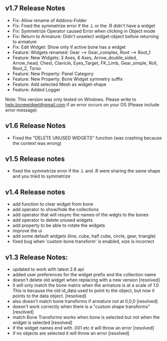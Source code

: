## v1.7 Release Notes

- Fix: Allow rename of Addons-Folder
- Fix: Fixed the symmetrize error if the .L or the .R didn't have a widget
- Fix: Symmetrize Operator caused Error when clicking in Object mode
- Fix: Return to Armature: Didn't unselect widget-object before returning to armature
- Fix: Edit Widget: Show only if active bone has a widget
- Feature: Widgets renamed: Gear --> Gear_complex, Root --> Root_1
- Feature: New Widgets: 3 Axes, 6 Axes, Arrow_double_sided, Arrow_head, Chest, Clavicle, Eyes_Target, FK_Limb, Gear_simple,
  Roll, Root_2, Torso
- Feature: New Property: Panel Category
- Feature: New Property: Bone Widget symmetry suffix
- Feature: Add selected Mesh as widget-shape
- Feature: Added Logger

Note: This version was only tested on Windows. Please write to help.bonewidget@gmail.com
if an error occurs on your OS (Please include error message)

## v1.6 Release Notes

- Fixed the "DELETE UNUSED WIDGETS" function (was crashing because the context was wrong)

## v1.5 Release notes

- fixed the symmetrize error if the .L and .R were sharing the same shape and you tried to symmetrize

## v1.4 Release notes

- add function to clear widget from bone
- add operator to show/hide the collections
- add operator that will resync the names of the wdgts to the bones
- add operator to delete unused widgets
- add property to be able to rotate the widgets
- improve the ui
- add some default widgets (line, cube, half cube, circle, gear, triangle)
- fixed bug when 'custom bone transform' is enabled, size is incorrect

## v1.3 Release Notes:

- updated to work with latest 2.8 api
- added user preferences for the widget prefix and the collection name
- doesn't delete old widget when replacing with a new version [resolved]
- it will only match the bone matrix when the armature is at a scale of 1.0 This is because the old id_data used to point to the object, but now it points to the data object. [resolved]
- also doesn't match bone transforms if armature not at 0,0,0 [resolved]
- doesn't work correctly when there is a "custom shape transforms" [resolved]
- match Bone Transforms works when bone is selected but not when the widget is selected [resolved]
- if the widget names end with .001 etc it will throw an error [resolved]
- if no objects are selected it will throw an error [resolved]
